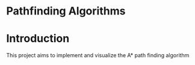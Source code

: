 # Pathfinding Algorithms

# Introduction
This project aims to implement and visualize the A* path finding algorithm

 
